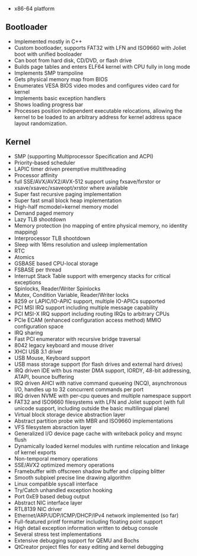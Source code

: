 <!-- [![](https://api.travis-ci.org/doug65536/dgos.svg?branch=master)](https://travis-ci.org/doug65536/dgos) -->

- x86-64 platform

## Bootloader

- Implemented mostly in C++
- Custom bootloader, supports FAT32 with LFN and ISO9660 with Joliet
  boot with unified booloader
- Can boot from hard disk, CD/DVD, or flash drive
- Builds page tables and enters ELF64 kernel with CPU fully in long mode
- Implements SMP trampoline
- Gets physical memory map from BIOS
- Enumerates VESA BIOS video modes and configures video card for kernel
- Implements basic exception handlers
- Shows loading progress bar
- Processes position independent executable relocations, allowing the
  kernel to be loaded to an arbitrary address for kernel address space
  layout randomization.

## Kernel

- SMP (supporting Multiprocessor Specification and ACPI)
- Priority-based scheduler
- LAPIC timer driven preemptive multithreading
- Processor affinity
- full SSE/AVX/AVX2/AVX-512 support using
  fxsave/fxrstor or xsave/xsavec/xsaveopt/xrstor where available
- Super fast recursive paging implementation
- Super fast small block heap implementation
- High-half mcmodel=kernel memory model
- Demand paged memory
- Lazy TLB shootdown
- Memory protection (no mapping of entire physical memory, no identity mapping)
- Interprocessor TLB shootdown
- Sleep with 16ms resolution and usleep implementation
- RTC
- Atomics
- GSBASE based CPU-local storage
- FSBASE per thread
- Interrupt Stack Table support with emergency stacks for critical exceptions
- Spinlocks, Reader/Writer Spinlocks
- Mutex, Condition Variable, Reader/Writer locks
- 8259 or LAPIC/IO-APIC support, multiple IO-APICs supported
- PCI MSI IRQ support including multiple message capability
- PCI MSI-X IRQ support including routing IRQs to arbitrary CPUs
- PCIe ECAM (enhanced configuration access method) MMIO configuration space
- IRQ sharing
- Fast PCI enumerator with recursive bridge traversal
- 8042 legacy keyboard and mouse driver
- XHCI USB 3.1 driver
- USB Mouse, Keyboard support
- USB mass storage support (for flash drives and external hard drives)
- IRQ driven IDE with bus master DMA support, IORDY, 48-bit addressing, ATAPI,
  bounce buffering
- IRQ driven AHCI with native command queueing (NCQ), asynchronous I/O,
  handles up to 32 concurrent commands per port
- IRQ driven NVME with per-cpu queues and multiple namespace support
- FAT32 and ISO9660 filesystems with LFN and Joliet support
  (with full unicode support, including outside the basic multilingual plane)
- Virtual block storage device abstraction layer
- Abstract partition probe with MBR and ISO9660 implementations
- VFS filesystem absraction layer
- Generalized I/O device page cache with writeback policy and msync flush
- Dynamically loaded kernel modules with runtime relocation and
  linkage of kernel exports
- Non-temporal memory operations
- SSE/AVX2 optimized memory operations
- Framebuffer with offscreen shadow buffer and clipping blitter
- Smooth subpixel precise line drawing algorithm
- Linux compatible syscall interface
- Try/Catch unhandled exception hooking
- Port 0xE9 based debug output
- Abstract NIC interface layer
- RTL8139 NIC driver
- Ethernet/ARP/UDP/ICMP/DHCP/IPv4 network implemented (so far)
- Full-featured printf formatter including floating point support
- High detail exception information written to debug console
- Several stress test implementations
- Extensive debugging support for QEMU and Bochs
- QtCreator project files for easy editing and kernel debugging
